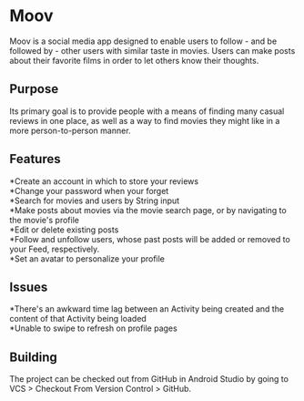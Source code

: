 # Moov
Moov is a social media app designed to enable users to follow - and be followed by - other users with similar taste in movies. Users can make posts about their favorite films in order to let others know their thoughts.

## Purpose
Its primary goal is to provide people with a means of finding many casual reviews in one place, as well as a way to find movies they might like in a more person-to-person manner.

## Features
*Create an account in which to store your reviews\
*Change your password when your forget\
*Search for movies and users by String input\
*Make posts about movies via the movie search page, or by navigating to the movie's profile\
*Edit or delete existing posts\
*Follow and unfollow users, whose past posts will be added or removed to your Feed, respectively.\
*Set an avatar to personalize your profile

## Issues
*There's an awkward time lag between an Activity being created and the content of that Activity being loaded\
*Unable to swipe to refresh on profile pages

## Building
The project can be checked out from GitHub in Android Studio by going to VCS > Checkout From Version Control > GitHub.
